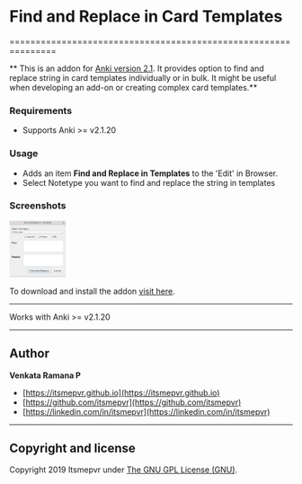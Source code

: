
# Find and Replace in Card Templates
===============================================================

** This is an addon for [Anki version 2.1](https://apps.ankiweb.net/). It provides option to find and replace string in card templates individually or in bulk. It might be useful when developing an add-on or creating complex card templates.**

### Requirements
* Supports Anki >= v2.1.20

### Usage
* Adds an item <b>Find and Replace in Templates</b> to the 'Edit' in Browser.
* Select Notetype you want to find and replace the string in templates

### Screenshots
<img src='./screenshot/screenshot.png' style='width:100px;height:100px' />

To download and install the addon [visit here](https://ankiweb.net/shared/info/992153575).
****
Works with Anki >= v2.1.20

------

## Author

**Venkata Ramana P**

+ [https://itsmepvr.github.io](https://itsmepvr.github.io)
+ [https://github.com/itsmepvr](https://github.com/itsmepvr)
+ [https://linkedin.com/in/itsmepvr](https://linkedin.com/in/itsmepvr)


------

## Copyright and license

Copyright 2019 Itsmepvr under [The GNU GPL License (GNU)](LICENSE).
